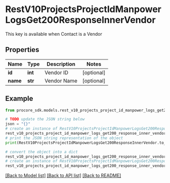 # RestV10ProjectsProjectIdManpowerLogsGet200ResponseInnerVendor

This key is available when Contact is a Vendor

## Properties

Name | Type | Description | Notes
------------ | ------------- | ------------- | -------------
**id** | **int** | Vendor ID | [optional] 
**name** | **str** | Vendor Name | [optional] 

## Example

```python
from procore_sdk.models.rest_v10_projects_project_id_manpower_logs_get200_response_inner_vendor import RestV10ProjectsProjectIdManpowerLogsGet200ResponseInnerVendor

# TODO update the JSON string below
json = "{}"
# create an instance of RestV10ProjectsProjectIdManpowerLogsGet200ResponseInnerVendor from a JSON string
rest_v10_projects_project_id_manpower_logs_get200_response_inner_vendor_instance = RestV10ProjectsProjectIdManpowerLogsGet200ResponseInnerVendor.from_json(json)
# print the JSON string representation of the object
print(RestV10ProjectsProjectIdManpowerLogsGet200ResponseInnerVendor.to_json())

# convert the object into a dict
rest_v10_projects_project_id_manpower_logs_get200_response_inner_vendor_dict = rest_v10_projects_project_id_manpower_logs_get200_response_inner_vendor_instance.to_dict()
# create an instance of RestV10ProjectsProjectIdManpowerLogsGet200ResponseInnerVendor from a dict
rest_v10_projects_project_id_manpower_logs_get200_response_inner_vendor_from_dict = RestV10ProjectsProjectIdManpowerLogsGet200ResponseInnerVendor.from_dict(rest_v10_projects_project_id_manpower_logs_get200_response_inner_vendor_dict)
```
[[Back to Model list]](../README.md#documentation-for-models) [[Back to API list]](../README.md#documentation-for-api-endpoints) [[Back to README]](../README.md)


